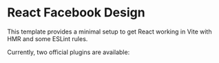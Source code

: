 # React Facebook Design

This template provides a minimal setup to get React working in Vite with HMR and some ESLint rules.

Currently, two official plugins are available:
